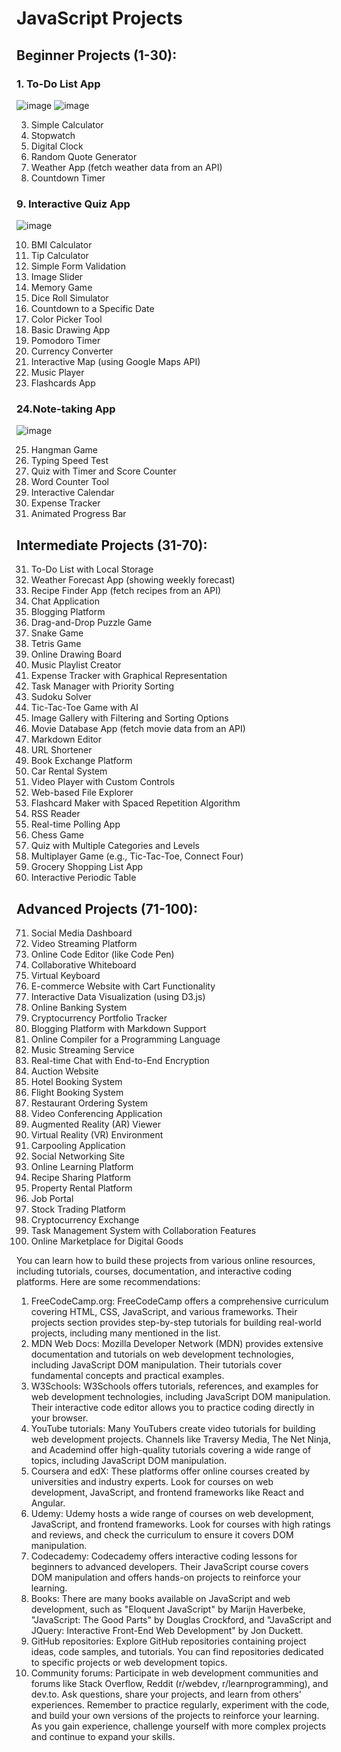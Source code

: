 # JavaScript Projects

## Beginner Projects (1-30):

### 1.	To-Do List App
![image](https://github.com/maainul/100JavascriptProjects/assets/37740006/591dbf47-aa5b-4f58-ae20-3a81c3a3167f)
![image](https://github.com/maainul/100JavascriptProjects/assets/37740006/9af327c2-1a3c-4a27-bf0c-3992b8cdaa82)

3.	Simple Calculator
4.	Stopwatch
5.	Digital Clock
6.	Random Quote Generator
7.	Weather App (fetch weather data from an API)
8.	Countdown Timer
### 9.	Interactive Quiz App
![image](https://github.com/maainul/100JavascriptProjects/assets/37740006/e4c0e1a8-cdd7-4388-beaa-66ee5a556290)

10.	BMI Calculator
11.	Tip Calculator
12.	Simple Form Validation
13.	Image Slider
14.	Memory Game
15.	Dice Roll Simulator
16.	Countdown to a Specific Date
17.	Color Picker Tool
18.	Basic Drawing App
19.	Pomodoro Timer
20.	Currency Converter
21.	Interactive Map (using Google Maps API)
22.	Music Player
23.	Flashcards App
### 24.Note-taking App
![image](https://github.com/devression/Notes-App/assets/37740006/e95d1af6-ee20-469f-95e1-1f17c95ef366)

25.	Hangman Game
26.	Typing Speed Test
27.	Quiz with Timer and Score Counter
28.	Word Counter Tool
29.	Interactive Calendar
30.	Expense Tracker
31.	Animated Progress Bar

## Intermediate Projects (31-70): 

31. To-Do List with Local Storage
32.	Weather Forecast App (showing weekly forecast)
33.	Recipe Finder App (fetch recipes from an API)
34.	Chat Application
35.	Blogging Platform
36.	Drag-and-Drop Puzzle Game
37.	Snake Game
38.	Tetris Game
39.	Online Drawing Board
40.	Music Playlist Creator
41.	Expense Tracker with Graphical Representation
42.	Task Manager with Priority Sorting
43.	Sudoku Solver
44.	Tic-Tac-Toe Game with AI
45.	Image Gallery with Filtering and Sorting Options
46.	Movie Database App (fetch movie data from an API)
47.	Markdown Editor
48.	URL Shortener
49.	Book Exchange Platform
50.	Car Rental System
51.	Video Player with Custom Controls
52.	Web-based File Explorer
53.	Flashcard Maker with Spaced Repetition Algorithm
54.	RSS Reader
55.	Real-time Polling App
56.	Chess Game
57.	Quiz with Multiple Categories and Levels
58.	Multiplayer Game (e.g., Tic-Tac-Toe, Connect Four)
59.	Grocery Shopping List App
60.	Interactive Periodic Table

## Advanced Projects (71-100): 

71. Social Media Dashboard
72.	Video Streaming Platform
73.	Online Code Editor (like Code Pen)
74.	Collaborative Whiteboard
75.	Virtual Keyboard
76.	E-commerce Website with Cart Functionality
77.	Interactive Data Visualization (using D3.js)
78.	Online Banking System
79.	Cryptocurrency Portfolio Tracker
80.	Blogging Platform with Markdown Support
81.	Online Compiler for a Programming Language
82.	Music Streaming Service
83.	Real-time Chat with End-to-End Encryption
84.	Auction Website
85.	Hotel Booking System
86.	Flight Booking System
87.	Restaurant Ordering System
88.	Video Conferencing Application
89.	Augmented Reality (AR) Viewer
90.	Virtual Reality (VR) Environment
91.	Carpooling Application
92.	Social Networking Site
93.	Online Learning Platform
94.	Recipe Sharing Platform
95.	Property Rental Platform
96.	Job Portal
97.	Stock Trading Platform
98.	Cryptocurrency Exchange
99.	Task Management System with Collaboration Features
100. Online Marketplace for Digital Goods












You can learn how to build these projects from various online resources, including tutorials, courses, documentation, and interactive coding platforms. Here are some recommendations:
1.	FreeCodeCamp.org: FreeCodeCamp offers a comprehensive curriculum covering HTML, CSS, JavaScript, and various frameworks. Their projects section provides step-by-step tutorials for building real-world projects, including many mentioned in the list.
2.	MDN Web Docs: Mozilla Developer Network (MDN) provides extensive documentation and tutorials on web development technologies, including JavaScript DOM manipulation. Their tutorials cover fundamental concepts and practical examples.
3.	W3Schools: W3Schools offers tutorials, references, and examples for web development technologies, including JavaScript DOM manipulation. Their interactive code editor allows you to practice coding directly in your browser.
4.	YouTube tutorials: Many YouTubers create video tutorials for building web development projects. Channels like Traversy Media, The Net Ninja, and Academind offer high-quality tutorials covering a wide range of topics, including JavaScript DOM manipulation.
5.	Coursera and edX: These platforms offer online courses created by universities and industry experts. Look for courses on web development, JavaScript, and frontend frameworks like React and Angular.
6.	Udemy: Udemy hosts a wide range of courses on web development, JavaScript, and frontend frameworks. Look for courses with high ratings and reviews, and check the curriculum to ensure it covers DOM manipulation.
7.	Codecademy: Codecademy offers interactive coding lessons for beginners to advanced developers. Their JavaScript course covers DOM manipulation and offers hands-on projects to reinforce your learning.
8.	Books: There are many books available on JavaScript and web development, such as "Eloquent JavaScript" by Marijn Haverbeke, "JavaScript: The Good Parts" by Douglas Crockford, and "JavaScript and JQuery: Interactive Front-End Web Development" by Jon Duckett.
9.	GitHub repositories: Explore GitHub repositories containing project ideas, code samples, and tutorials. You can find repositories dedicated to specific projects or web development topics.
10.	Community forums: Participate in web development communities and forums like Stack Overflow, Reddit (r/webdev, r/learnprogramming), and dev.to. Ask questions, share your projects, and learn from others' experiences.
Remember to practice regularly, experiment with the code, and build your own versions of the projects to reinforce your learning. As you gain experience, challenge yourself with more complex projects and continue to expand your skills.

